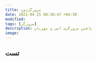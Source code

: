 ```yaml
---
title: مرورگردون
date: 2021-04-25 00:30:47 +04:30
modified:
tags: [مرورگر]
description: یافتن مرورگری امن و مهربان
image:
---
```


## تست